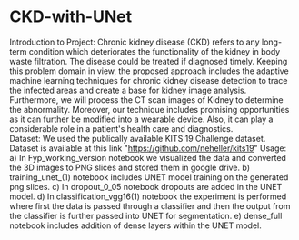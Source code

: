 # CKD-with-UNet
Introduction to Project:
  Chronic kidney disease (CKD) refers to any long-term condition which deteriorates the functionality of the kidney in body waste filtration. The disease could be treated if diagnosed timely. Keeping this problem domain in view, the proposed approach includes the adaptive machine learning techniques for chronic kidney disease detection to trace the infected areas and create a base for kidney image analysis. Furthermore, we will process the CT scan images of Kidney to determine the abnormality. Moreover, our technique includes promising opportunities as it can further be modified into a wearable device. Also, it can play a considerable role in a patient's health care and diagnostics.  
Dataset: 
  We used the publically available KITS 19 Challenge dataset. Dataset is available at this link "https://github.com/neheller/kits19"
Usage:
a) In Fyp_working_version notebook we visualized the data and converted the 3D images to PNG slices and stored them in google drive.
b) training_unet_(1) notebook includes UNET model training on the generated png slices. 
c) In dropout_0_05 notebook dropouts are added in the UNET model.
d) In classification_vgg16(1) notebook the experiment is performed where first the data is passed through a classifier and then the output from the classifier is further passed into UNET for segmentation. 
e) dense_full notebook includes addition of dense layers within the UNET model. 

  
